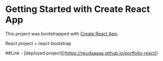 # Getting Started with Create React App

This project was bootstrapped with [Create React App](https://github.com/facebook/create-react-app).

React project + react-bootstrap

##Link - [deployed project][(https://nkudaaaaa.github.io/portfolio-react/)
